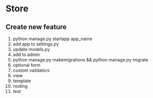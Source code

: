 # Store

## Create new feature

1. python manage.py startapp app_name
2. add app to settings.py
3. update models.py
4. add to admin
5. python manage.py makemigrations && python manage.py migrate
6. optional form
7. custom vaildators
8. view
9. template
10. routing
11. test